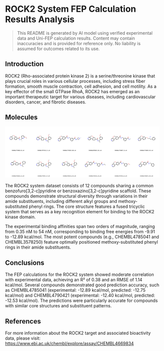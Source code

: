 # ROCK2 System FEP Calculation Results Analysis

> This README is generated by AI model using verified experimental data and Uni-FEP calculation results. Content may contain inaccuracies and is provided for reference only. No liability is assumed for outcomes related to its use.

## Introduction

ROCK2 (Rho-associated protein kinase 2) is a serine/threonine kinase that plays crucial roles in various cellular processes, including stress fiber formation, smooth muscle contraction, cell adhesion, and cell motility. As a key effector of the small GTPase RhoA, ROCK2 has emerged as an important therapeutic target for various diseases, including cardiovascular disorders, cancer, and fibrotic diseases.

## Molecules

![Molecular structures of representative compounds](mol_grid.png)

The ROCK2 system dataset consists of 12 compounds sharing a common benzofuro[3,2-c]pyridine or benzoxazino[3,2-c]pyridine scaffold. These compounds demonstrate structural diversity through variations in their amide substituents, including different alkyl groups and methoxy-substituted phenyl rings. The core structure features a fused tricyclic system that serves as a key recognition element for binding to the ROCK2 kinase domain.

The experimental binding affinities span two orders of magnitude, ranging from 0.35 nM to 54 nM, corresponding to binding free energies from -9.91 to -12.89 kcal/mol. The most potent compounds (e.g., CHEMBL4785041 and CHEMBL3578250) feature optimally positioned methoxy-substituted phenyl rings in their amide substituents.

## Conclusions

The FEP calculations for the ROCK2 system showed moderate correlation with experimental data, achieving an R² of 0.38 and an RMSE of 1.14 kcal/mol. Several compounds demonstrated good prediction accuracy, such as CHEMBL4785041 (experimental: -12.89 kcal/mol, predicted: -12.75 kcal/mol) and CHEMBL4790421 (experimental: -12.40 kcal/mol, predicted: -12.53 kcal/mol). The predictions were particularly accurate for compounds with similar core structures and substituent patterns.

## References

For more information about the ROCK2 target and associated bioactivity data, please visit:
https://www.ebi.ac.uk/chembl/explore/assay/CHEMBL4669834 